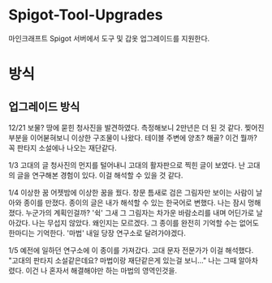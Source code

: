 # Spigot-Tool-Upgrades
마인크래프트 Spigot 서버에서 도구 및 갑옷 업그레이드를 지원한다.

# 방식
## 업그레이드 방식
12/21 보물?
땅에 묻힌 청사진을 발견하였다. 측정해보니 2만년은 더 된 것 같다. 찢어진 부분을 이어붇혀보니 이상한 구조물이 나왔다. 테이블 주변에 양초? 해골? 이건 뭘까? 꼭 판타지 소설에나 나오는 재단같다.

1/3 고대의 글
청사진의 먼지를 털어내니 고대의 활자판으로 찍힌 글이 보였다. 난 고대의 글을 연구해본 경험이 있다. 이걸 해석할 수 있을 것 같다.

1/4 이상한 꿈
어젯밤에 이상한 꿈을 꿨다. 창문 틈새로 검은 그림자만 보이는 사람이 날아와 종이를 만졌다. 종이의 글은 내가 해석할 수 있는 한국어로 변했다. 나는 잠시 멍해졌다. 누군가의 계획인걸까? '쉭' 그새 그 그림자는 차가운 바람소리를 내며 어딘가로 날아갔다. 나는 무섭지 않았다. 왜인지는 모르겠다.
그 종이를 완전히 기억할 수는 없어도 한마디는 기억한다. '마법' 내일 당장 연구소로 달려가야겠다.

1/5
예전에 일하던 연구소에 이 종이를 가져갔다. 고대 문자 전문가가 이걸 해석했다. "고대의 판타지 소설같은데요? 마법이랑 재단같은게 있는걸 보니..." 나는 그때 알아차렸다. 이건 나 혼자서 해결해야만 하는 마법의 영역인것을.

